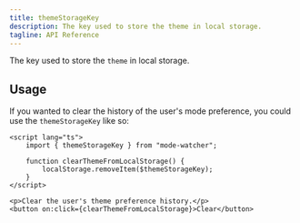 ```yaml
---
title: themeStorageKey
description: The key used to store the theme in local storage.
tagline: API Reference
---
```


The key used to store the `theme` in local storage.

## Usage

If you wanted to clear the history of the user's mode preference, you could use the `themeStorageKey` like so:

```svelte
<script lang="ts">
	import { themeStorageKey } from "mode-watcher";

	function clearThemeFromLocalStorage() {
		localStorage.removeItem($themeStorageKey);
	}
</script>

<p>Clear the user's theme preference history.</p>
<button on:click={clearThemeFromLocalStorage}>Clear</button>
```
